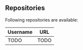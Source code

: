 ## Repositories

Following repositories are available:

|   Username   |  URL                                    |
| ------------ | --------------------------------------- |
|        TODO      |   TODO     |                        